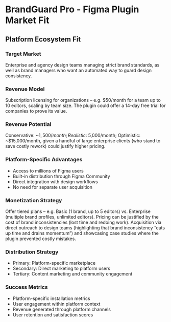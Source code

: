 # BrandGuard Pro - Figma Plugin Market Fit

## Platform Ecosystem Fit

### Target Market
Enterprise and agency design teams managing strict brand standards, as well as brand managers who want an automated way to guard design consistency.

### Revenue Model
Subscription licensing for organizations – e.g. $50/month for a team up to 10 editors, scaling by team size. The plugin could offer a 14-day free trial for companies to prove its value.

### Revenue Potential
Conservative: ~$1,500/month; Realistic: ~$5,000/month; Optimistic: ~$15,000/month, given a handful of large enterprise clients (who stand to save costly rework) could justify higher pricing.

### Platform-Specific Advantages
- Access to millions of Figma users
- Built-in distribution through Figma Community
- Direct integration with design workflows
- No need for separate user acquisition

### Monetization Strategy
Offer tiered plans – e.g. Basic (1 brand, up to 5 editors) vs. Enterprise (multiple brand profiles, unlimited editors). Pricing can be justified by the cost of brand inconsistencies (lost time and redoing work). Acquisition via direct outreach to design teams (highlighting that brand inconsistency “eats up time and drains momentum”) and showcasing case studies where the plugin prevented costly mistakes.

### Distribution Strategy
- Primary: Platform-specific marketplace
- Secondary: Direct marketing to platform users
- Tertiary: Content marketing and community engagement

### Success Metrics
- Platform-specific installation metrics
- User engagement within platform context
- Revenue generated through platform channels
- User retention and satisfaction scores
